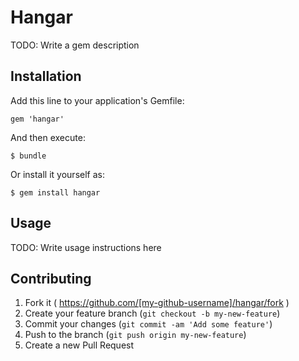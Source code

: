 # Hangar

TODO: Write a gem description

## Installation

Add this line to your application's Gemfile:

    gem 'hangar'

And then execute:

    $ bundle

Or install it yourself as:

    $ gem install hangar

## Usage

TODO: Write usage instructions here

## Contributing

1. Fork it ( https://github.com/[my-github-username]/hangar/fork )
2. Create your feature branch (`git checkout -b my-new-feature`)
3. Commit your changes (`git commit -am 'Add some feature'`)
4. Push to the branch (`git push origin my-new-feature`)
5. Create a new Pull Request

